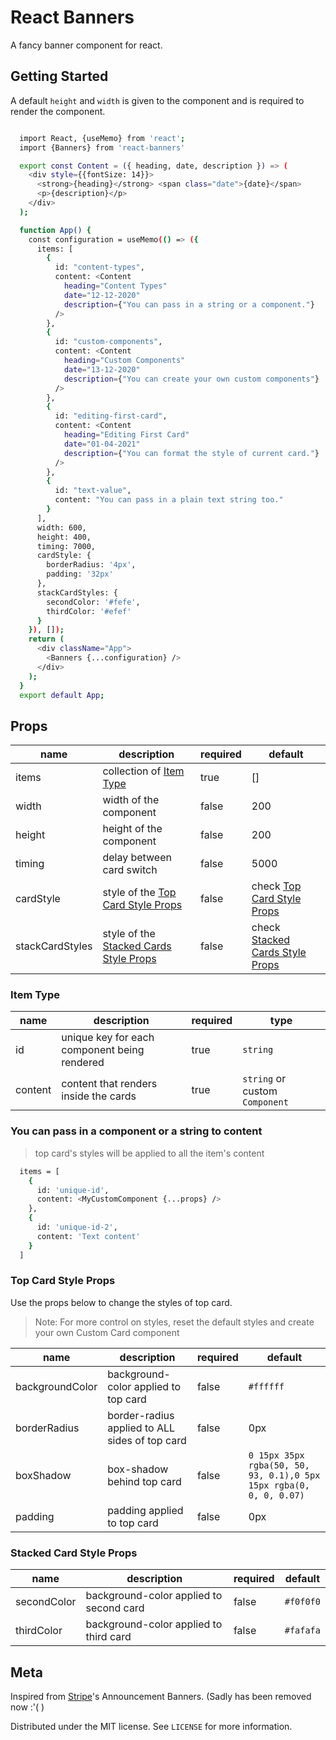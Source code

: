 # React Banners

A fancy banner component for react.

## Getting Started

A default `height` and `width` is given to the component and is required to render the component.

```sh

  import React, {useMemo} from 'react';
  import {Banners} from 'react-banners'

  export const Content = ({ heading, date, description }) => (
    <div style={{fontSize: 14}}>
      <strong>{heading}</strong> <span class="date">{date}</span>
      <p>{description}</p>
    </div>
  );

  function App() {
    const configuration = useMemo(() => ({
      items: [
        {
          id: "content-types",
          content: <Content
            heading="Content Types"
            date="12-12-2020"
            description={"You can pass in a string or a component."}
          />
        },
        {
          id: "custom-components",
          content: <Content
            heading="Custom Components"
            date="13-12-2020"
            description={"You can create your own custom components"}
          />
        },
        {
          id: "editing-first-card",
          content: <Content
            heading="Editing First Card"
            date="01-04-2021"
            description={"You can format the style of current card."}
          />
        },
        {
          id: "text-value",
          content: "You can pass in a plain text string too."
        }
      ],
      width: 600,
      height: 400,
      timing: 7000,
      cardStyle: {
        borderRadius: '4px',
        padding: '32px'
      },
      stackCardStyles: {
        secondColor: '#fefe',
        thirdColor: '#efef'
      }
    }), []);
    return (
      <div className="App">
        <Banners {...configuration} />
      </div>
    );
  }
  export default App;

```

## Props

| name            | description                                                         | required | default                                                      |
| --------------- | ------------------------------------------------------------------- | -------- | ------------------------------------------------------------ |
| items           | collection of [Item Type](#item-type)                               | true     | []                                                           |
| width           | width of the component                                              | false    | 200                                                          |
| height          | height of the component                                             | false    | 200                                                          |
| timing          | delay between card switch                                           | false    | 5000                                                         |
| cardStyle       | style of the [Top Card Style Props](#top-card-style-props)          | false    | check [Top Card Style Props](#top-card-style-props)          |
| stackCardStyles | style of the [Stacked Cards Style Props](#stacked-card-style-props) | false    | check [Stacked Cards Style Props](#stacked-card-style-props) |

### Item Type

| name    | description                                  | required | type                           |
| ------- | -------------------------------------------- | -------- | ------------------------------ |
| id      | unique key for each component being rendered | true     | `string`                       |
| content | content that renders inside the cards        | true     | `string` or custom `Component` |

<h3>
  You can pass in a component or a string to content
</h3>

> top card's styles will be applied to all the item's content

```sh
  items = [
    {
      id: 'unique-id',
      content: <MyCustomComponent {...props} />
    },
    {
      id: 'unique-id-2',
      content: 'Text content'
    }
  ]
```

### Top Card Style Props

Use the props below to change the styles of top card.

> Note: For more control on styles, reset the default styles and create your own Custom Card component

| name            | description                                    | required | default                                                            |
| --------------- | ---------------------------------------------- | -------- | ------------------------------------------------------------------ |
| backgroundColor | background-color applied to top card           | false    | `#ffffff`                                                          |
| borderRadius    | border-radius applied to ALL sides of top card | false    | 0px                                                                |
| boxShadow       | box-shadow behind top card                     | false    | `0 15px 35px rgba(50, 50, 93, 0.1),0 5px 15px rgba(0, 0, 0, 0.07)` |
| padding         | padding applied to top card                    | false    | 0px                                                                |

### Stacked Card Style Props

| name        | description                             | required | default   |
| ----------- | --------------------------------------- | -------- | --------- |
| secondColor | background-color applied to second card | false    | `#f0f0f0` |
| thirdColor  | background-color applied to third card  | false    | `#fafafa` |

## Meta

Inspired from [Stripe](https://stripe.com/)'s Announcement Banners. (Sadly has been removed now :'( )

Distributed under the MIT license. See `LICENSE` for more information.
